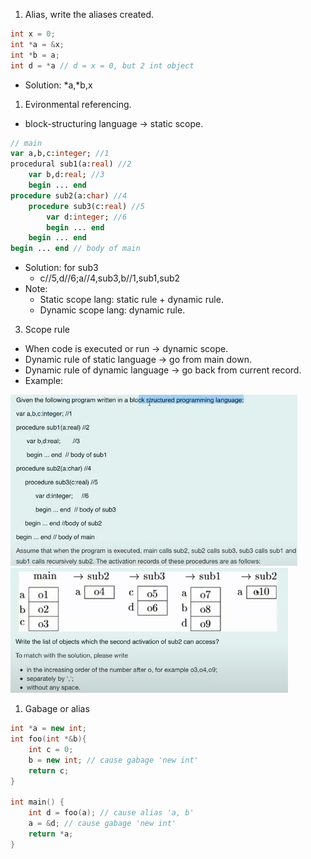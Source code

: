 1. Alias, write the aliases created.
```c++
int x = 0;
int *a = &x;
int *b = a;
int d = *a // d = x = 0, but 2 int object
```
- Solution: *a,*b,x
1. Evironmental referencing.
- block-structuring language -> static scope.
```pascal
// main
var a,b,c:integer; //1
procedural sub1(a:real) //2
    var b,d:real; //3
    begin ... end 
procedure sub2(a:char) //4
    procedure sub3(c:real) //5
        var d:integer; //6
        begin ... end 
    begin ... end
begin ... end // body of main
```
- Solution: for sub3
  - c//5,d//6;a//4,sub3,b//1,sub1,sub2 
- Note:
  - Static scope lang: static rule + dynamic rule.
  - Dynamic scope lang: dynamic rule.
3. Scope rule
- When code is executed or run -> dynamic scope.
- Dynamic rule of static language -> go from main down.
- Dynamic rule of dynamic language -> go back from current record.
- Example:
  
![code](./pictures/scope-rule-code-1.png)
![activate-record](./pictures/scope-rule-activation-record-1.png)
1. Gabage or alias
```c++
int *a = new int;
int foo(int *&b){
    int c = 0;
    b = new int; // cause gabage 'new int'
    return c;
}

int main() {
    int d = foo(a); // cause alias 'a, b'
    a = &d; // cause gabage 'new int'
    return *a;
}
```